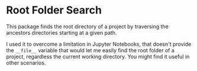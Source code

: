 # Root Folder Search

This package finds the root directory of a project by traversing the ancestors directories starting at a given path.

I used it to overcome a limitation in Jupyter Notebooks, that doesn't provide the `__file__` variable that would let me easily find the root folder of a project, regardless the current working directory. You might find it useful in other scenarios.

